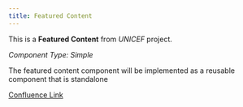 ```yaml
---
title: Featured Content
---
```


This is a **Featured Content** from *UNICEF* project.

*Component Type: Simple*

The featured content component will be implemented as a reusable component that is standalone


[Confluence Link](https://confluence.mirum.agency:8443/display/UDTP4/Component+Matrix#ComponentMatrix-NavigationFeaturedContent)
